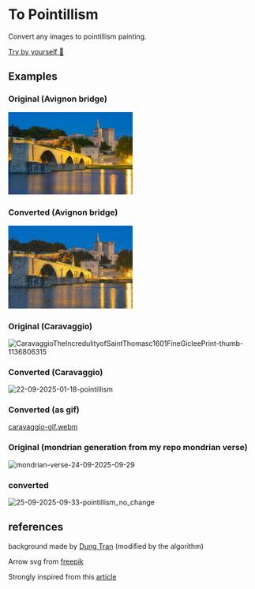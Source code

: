 # To Pointillism

Convert any images to pointillism painting.

[Try by yourself 🙂 ](https://guillaume-gomez.github.io/to-pointillism/) 

## Examples

### Original (Avignon bridge)
<img src="samples/original.jpeg" width="50%">

### Converted (Avignon bridge)
<img src="samples/to-pointillism.jpeg" width="50%">

### Original (Caravaggio)

![CaravaggioTheIncredulityofSaintThomasc1601FineGicleePrint-thumb-1136806315](https://github.com/user-attachments/assets/5f655fbc-dc32-4364-99a2-9848db9c5ec9)

### Converted (Caravaggio)

<img width="2400" height="1600" alt="22-09-2025-01-18-pointillism" src="https://github.com/user-attachments/assets/b8da7f35-98db-438b-8152-9505fa1bf833" />

### Converted (as gif)

[caravaggio-gif.webm](https://github.com/user-attachments/assets/31b8941c-ec08-48b6-88b1-ec520a3ab749)

### Original (mondrian generation from my repo mondrian verse)
![mondrian-verse-24-09-2025-09-29](https://github.com/user-attachments/assets/a36f8171-75ea-42ce-a704-e51dc8773389)

### converted 

![25-09-2025-09-33-pointillism_no_change](https://github.com/user-attachments/assets/e5a411d5-2bab-4e01-8309-4e6781edab3d)

## references

background made by [Dung Tran](https://pixabay.com/users/kollsd-14736411/?utm_source=link-attribution&utm_medium=referral&utm_campaign=image&utm_content=4922621) (modified by the algorithm)

Arrow svg from [freepik](https://www.flaticon.com/authors/freepik)

Strongly inspired from this [article](https://medium.com/hackernoon/https-medium-com-matteoronchetti-pointillism-with-python-and-opencv-f4274e6bbb7b)
